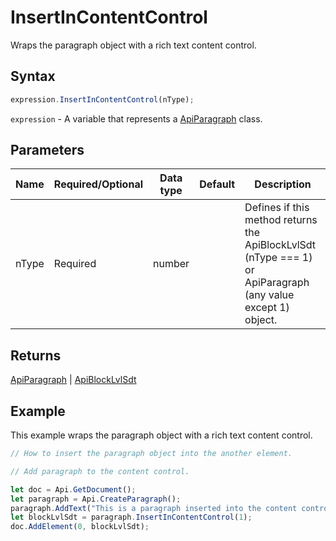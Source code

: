# InsertInContentControl

Wraps the paragraph object with a rich text content control.

## Syntax

```javascript
expression.InsertInContentControl(nType);
```

`expression` - A variable that represents a [ApiParagraph](../ApiParagraph.md) class.

## Parameters

| **Name** | **Required/Optional** | **Data type** | **Default** | **Description** |
| ------------- | ------------- | ------------- | ------------- | ------------- |
| nType | Required | number |  | Defines if this method returns the ApiBlockLvlSdt (nType === 1) or ApiParagraph (any value except 1) object. |

## Returns

[ApiParagraph](../../ApiParagraph/ApiParagraph.md) \| [ApiBlockLvlSdt](../../ApiBlockLvlSdt/ApiBlockLvlSdt.md)

## Example

This example wraps the paragraph object with a rich text content control.

```javascript editor-docx
// How to insert the paragraph object into the another element.

// Add paragraph to the content control.

let doc = Api.GetDocument();
let paragraph = Api.CreateParagraph();
paragraph.AddText("This is a paragraph inserted into the content control.");
let blockLvlSdt = paragraph.InsertInContentControl(1);
doc.AddElement(0, blockLvlSdt);
```
